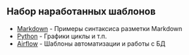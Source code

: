 ## Набор наработанных шаблонов

- [Markdown](https://github.com/mustdayker/my_code/blob/main/markdown_syntaxis.ipynb) - Примеры синтаксиса разметки Markdown
- [Python](https://github.com/mustdayker/my_code/blob/main/prosthesis.ipynb) - Графики циклы и т.п.
- [Airflow]() - Шаблоны автоматизации и работы с БД
